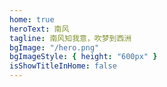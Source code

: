 ```yaml
---
home: true
heroText: 南风
tagline: 南风知我意，吹梦到西洲
bgImage: "/hero.png"
bgImageStyle: { height: "600px" }
isShowTitleInHome: false
---
```

